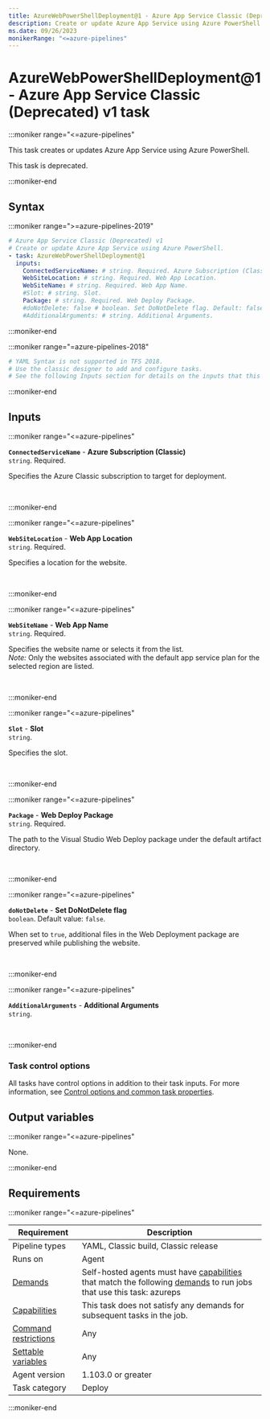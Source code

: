 ```yaml
---
title: AzureWebPowerShellDeployment@1 - Azure App Service Classic (Deprecated) v1 task
description: Create or update Azure App Service using Azure PowerShell.
ms.date: 09/26/2023
monikerRange: "<=azure-pipelines"
---
```


# AzureWebPowerShellDeployment@1 - Azure App Service Classic (Deprecated) v1 task

<!-- :::description::: -->
:::moniker range="<=azure-pipelines"

<!-- :::editable-content name="description"::: -->
This task creates or updates Azure App Service using Azure PowerShell.

This task is deprecated.
<!-- :::editable-content-end::: -->

<!-- This task is deprecated.-->

:::moniker-end
<!-- :::description-end::: -->

<!-- :::syntax::: -->
## Syntax

:::moniker range=">=azure-pipelines-2019"

```yaml
# Azure App Service Classic (Deprecated) v1
# Create or update Azure App Service using Azure PowerShell.
- task: AzureWebPowerShellDeployment@1
  inputs:
    ConnectedServiceName: # string. Required. Azure Subscription (Classic). 
    WebSiteLocation: # string. Required. Web App Location. 
    WebSiteName: # string. Required. Web App Name. 
    #Slot: # string. Slot. 
    Package: # string. Required. Web Deploy Package. 
    #doNotDelete: false # boolean. Set DoNotDelete flag. Default: false.
    #AdditionalArguments: # string. Additional Arguments.
```

:::moniker-end

:::moniker range="=azure-pipelines-2018"

```yaml
# YAML Syntax is not supported in TFS 2018.
# Use the classic designer to add and configure tasks.
# See the following Inputs section for details on the inputs that this task supports.
```

:::moniker-end
<!-- :::syntax-end::: -->

<!-- :::inputs::: -->
## Inputs

<!-- :::item name="ConnectedServiceName"::: -->
:::moniker range="<=azure-pipelines"

**`ConnectedServiceName`** - **Azure Subscription (Classic)**<br>
`string`. Required.<br>
<!-- :::editable-content name="helpMarkDown"::: -->
Specifies the Azure Classic subscription to target for deployment.
<!-- :::editable-content-end::: -->
<br>

:::moniker-end
<!-- :::item-end::: -->
<!-- :::item name="WebSiteLocation"::: -->
:::moniker range="<=azure-pipelines"

**`WebSiteLocation`** - **Web App Location**<br>
`string`. Required.<br>
<!-- :::editable-content name="helpMarkDown"::: -->
Specifies a location for the website.
<!-- :::editable-content-end::: -->
<br>

:::moniker-end
<!-- :::item-end::: -->
<!-- :::item name="WebSiteName"::: -->
:::moniker range="<=azure-pipelines"

**`WebSiteName`** - **Web App Name**<br>
`string`. Required.<br>
<!-- :::editable-content name="helpMarkDown"::: -->
Specifies the website name or selects it from the list.  
*Note:* Only the websites associated with the default app service plan for the selected region are listed.
<!-- :::editable-content-end::: -->
<br>

:::moniker-end
<!-- :::item-end::: -->
<!-- :::item name="Slot"::: -->
:::moniker range="<=azure-pipelines"

**`Slot`** - **Slot**<br>
`string`.<br>
<!-- :::editable-content name="helpMarkDown"::: -->
Specifies the slot.
<!-- :::editable-content-end::: -->
<br>

:::moniker-end
<!-- :::item-end::: -->
<!-- :::item name="Package"::: -->
:::moniker range="<=azure-pipelines"

**`Package`** - **Web Deploy Package**<br>
`string`. Required.<br>
<!-- :::editable-content name="helpMarkDown"::: -->
The path to the Visual Studio Web Deploy package under the default artifact directory.
<!-- :::editable-content-end::: -->
<br>

:::moniker-end
<!-- :::item-end::: -->
<!-- :::item name="doNotDelete"::: -->
:::moniker range="<=azure-pipelines"

**`doNotDelete`** - **Set DoNotDelete flag**<br>
`boolean`. Default value: `false`.<br>
<!-- :::editable-content name="helpMarkDown"::: -->
When set to `true`, additional files in the Web Deployment package are preserved while publishing the website.
<!-- :::editable-content-end::: -->
<br>

:::moniker-end
<!-- :::item-end::: -->
<!-- :::item name="AdditionalArguments"::: -->
:::moniker range="<=azure-pipelines"

**`AdditionalArguments`** - **Additional Arguments**<br>
`string`.<br>
<!-- :::editable-content name="helpMarkDown"::: -->
<!-- :::editable-content-end::: -->
<br>

:::moniker-end
<!-- :::item-end::: -->

### Task control options

All tasks have control options in addition to their task inputs. For more information, see [Control options and common task properties](/azure/devops/pipelines/yaml-schema/steps-task#common-task-properties).
<!-- :::inputs-end::: -->

<!-- :::outputVariables::: -->
## Output variables

:::moniker range="<=azure-pipelines"

None.

:::moniker-end
<!-- :::outputVariables-end::: -->

<!-- :::remarks::: -->
<!-- :::editable-content name="remarks"::: -->
<!-- :::editable-content-end::: -->
<!-- :::remarks-end::: -->

<!-- :::examples::: -->
<!-- :::editable-content name="examples"::: -->
<!-- :::editable-content-end::: -->
<!-- :::examples-end::: -->

<!-- :::properties::: -->
## Requirements

:::moniker range="<=azure-pipelines"

| Requirement | Description |
|-------------|-------------|
| Pipeline types | YAML, Classic build, Classic release |
| Runs on | Agent |
| [Demands](/azure/devops/pipelines/process/demands) | Self-hosted agents must have [capabilities](/azure/devops/pipelines/agents/agents#capabilities) that match the following [demands](/azure/devops/pipelines/process/demands) to run jobs that use this task: azureps |
| [Capabilities](/azure/devops/pipelines/agents/agents#capabilities) | This task does not satisfy any demands for subsequent tasks in the job. |
| [Command restrictions](/azure/devops/pipelines/security/templates#agent-logging-command-restrictions) | Any |
| [Settable variables](/azure/devops/pipelines/security/templates#agent-logging-command-restrictions) | Any |
| Agent version |  1.103.0 or greater |
| Task category | Deploy |

:::moniker-end
<!-- :::properties-end::: -->

<!-- :::see-also::: -->
<!-- :::editable-content name="seeAlso"::: -->
<!-- :::editable-content-end::: -->
<!-- :::see-also-end::: -->